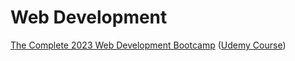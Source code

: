 # Web Development

[The Complete 2023 Web Development Bootcamp]() ([Udemy Course](https://farfetch.udemy.com/course/the-complete-web-development-bootcamp))
